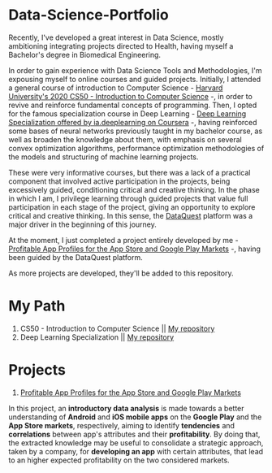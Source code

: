 # Data-Science-Portfolio

Recently, I've developed a great interest in Data Science, mostly ambitioning integrating projects directed to Health, having myself a Bachelor's degree in 
Biomedical Engineering. 

In order to gain experience with Data Science Tools and Methodologies, I'm expousing myself to online courses and guided projects. Initially, I attended a general course of introduction to Computer Science - [Harvard University's 2020 CS50 - Introduction to Computer Science](https://cs50.harvard.edu/x/2020/) -, in order to revive and reinforce fundamental concepts of programming. Then, I opted for the famous specialization course in Deep Learning -  [Deep Learning Specialization offered by ia.deeplearning on Coursera](https://www.coursera.org/specializations/deep-learning) -, having reinforced some bases of neural networks previously taught in my bachelor course, as well as broaden the knowledge about them, with emphasis on several convex optimization algorithms, performance optimization methodologies of the models and structuring of machine learning projects. 

These were very informative courses, but there was a lack of a practical component that involved active participation in the projects, being excessively guided, conditioning critical and creative thinking. In the phase in which I am, I privilege learning through guided projects that value full participation in each stage of the project, giving an 
opportunity to explore critical and creative thinking. In this sense, the [DataQuest](https://www.dataquest.io/) platform was a major driver in the beginning of this 
journey. 

At the moment, I just completed a project entirely developed by me - [Profitable App Profiles for the App Store and Google Play Markets](https://github.com/marianamourao-37/Data-Science-Portfolio/blob/master/Profitable%20App%20Profiles%20for%20the%20App%20Store%20and%20Google%20Play%20Markets.ipynb) -, 
having been guided by the DataQuest platform. 

As more projects are developed, they'll be added to this repository.

# My Path 

1. CS50 - Introduction to Computer Science || [My repository](https://github.com/marianamourao-37/Harvard-CS50-Projects)
2. Deep Learning Specialization || [My repository](https://github.com/marianamourao-37/Deep-Learning-ia.deeplearning-Specialization)

# Projects

1. [Profitable App Profiles for the App Store and Google Play Markets](https://github.com/marianamourao-37/Data-Science-Portfolio/blob/master/Profitable%20App%20Profiles%20for%20the%20App%20Store%20and%20Google%20Play%20Markets.ipynb)

In this project, an **introductory data analysis** is made towards a better understanding of **Android** and **iOS mobile apps** on the **Google Play** and the **App 
Store markets**, respectively, aiming to identify **tendencies** and **correlations** between app's attributes and their **profitability**. By doing that, the extracted 
knowledge may be useful to consolidate a strategic approach, taken by a company, for **developing an app** with certain attributes, that lead to an higher expected 
profitability on the two considered markets.
